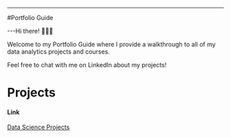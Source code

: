 ---
#Portfolio Guide

---Hi there! 🙋🏻‍♀️

Welcome to my Portfolio Guide where I provide a walkthrough to all of my data analytics projects and courses.

Feel free to chat with me on LinkedIn about my projects!

# Projects

#### Link
[Data Science Projects](Projects.md)

```python

